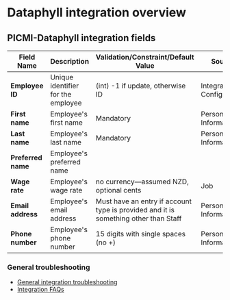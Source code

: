 # Dataphyll integration overview

## PICMI-Dataphyll integration fields

| **Field Name**     | **Description**                    | **Validation/Constraint/Default Value**                                             | **Source**                |
|--------------------|------------------------------------|-------------------------------------------------------------------------------------|---------------------------|
| **Employee ID**    | Unique identifier for the employee | (int) -1 if update, otherwise ID                                                    | Integration Configuration |
| **First name**     | Employee's first name              | Mandatory                                                                           | Personal Information      |
| **Last name**      | Employee's last name               | Mandatory                                                                           | Personal Information      |
| **Preferred name** | Employee's preferred name          |                                                                                     |                           |
| **Wage rate**      | Employee's wage rate               | no currency—assumed NZD, optional cents                                             | Job                       |
| **Email address**  | Employee's email address           | Must have an entry if account type is provided and it is something other than Staff | Personal Information      |
| **Phone number**   | Employee's phone number            | 15 digits with single spaces (no +)                                                 | Personal Information      |

<box>

### General troubleshooting

- [General integration troubleshooting](integrations#troubleshooting)
- [Integration FAQs](../faqs#integrations)

</box>
